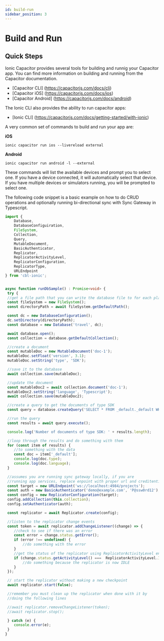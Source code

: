 ```yaml
---
id: build-run
sidebar_position: 3
---
```


# Build and Run

## Quick Steps

Ionic Capacitor provides several tools for building and runnig your Capacitor app. You can find more information on building and running from the Capacitor documentation.

- [Capacitor CLI] (https://capacitorjs.com/docs/cli)
- [Capacitor iOS] (https://capacitorjs.com/docs/ios)
- [Capacitor Android] (https://capacitorjs.com/docs/android)

The Ionic CLI also provides the ability to run capacitor apps:

- [Ionic CLI] (https://capacitorjs.com/docs/getting-started/with-ionic)

A very common set of commands to build and run your app are:

**iOS**

```shell
ionic capacitor run ios --livereload external
```

**Android**

```shell
ionic capacitor run android -l --external
```

These commands will list the available devices and prompt you to select one. If you have a device connected, it will automatically select that device. If you have multiple devices or simulators running, you will be prompted to select one.

The following code snippet is a basic example on how to do CRUD operations and optionally running bi-directional sync with Sync Gateway in Typescript.

```typescript
import {
	Database,
	DatabaseConfiguiration,
	FileSystem,
	Collection,
	Query,
	MutableDocument,
	BasicAuthenticator,
	Replicator,
	ReplicatorActivityLevel,
	ReplicatorConfiguration,
	ReplicatorType,
	URLEndpoint
} from 'cbl-ionic';


async function runDbSample() : Promise<void> {
 try {
 //get a file path that you can write the database file to for each platform
 const fileSystem = new FileSystem();
 const directoryPath = await fileSystem.getDefaultPath();

 const dc = new DatabaseConfiguration();
 dc.setDirectory(directoryPath);
 const database = new Database('travel', dc);

 await database.open();
 const collection = database.getDefaultCollection();

 //create a document
 const mutableDoc = new MutableDocument('doc-1');
 mutableDoc.setFloat('version', 3.1);
 mutableDoc.setString('type', 'SDK');

 //save it to the database
 await collection.save(mutableDoc);

 //update the document
 const mutableDoc2 = await collection.document('doc-1');
 mutableDoc2.setString('language', 'Typescript');
 await collection.save(mutableDoc2);

 //create a query to get the documents of type SDK
 const query = database.createQuery('SELECT * FROM _default._default WHERE type = "SDK"');

 //run the query
 const results = await query.execute();

 console.log('Number of documents of type SDK: ' + results.length);

 //loop through the results and do something with them
 for (const item of results) {
 	//to something with the data
	const doc = item['_default'];	
	console.log(doc.type);
	console.log(doc.language);
 }

 //assumes you are running sync gateway locally, if you are 
 //running app services, replace enpoint with proper url and creditentials
 const target = new URLEndpoint('ws://localhost:4984/projects');
 const auth = new BasicAuthenticator('demo@example.com', 'P@ssw0rd12');
 const config = new ReplicatorConfiguration(target);
 config.addCollection(this.collection);
 config.setAuthenticator(auth);

 const replicator = await Replicator.create(config);

 //listen to the replicator change events
 const token = await replicator.addChangeListener((change) => {
	//check to see if there was an error
   	const error = change.status.getError();
  	if (error !== undefined) {
		//do something with the error
   	}
   	//get the status of the replicator using ReplicatorActivityLevel enum
  	if (change.status.getActivityLevel() ===  ReplicatorActivityLevel.IDLE) {
   		//do something because the replicator is now IDLE
   	}
 });

 // start the replicator without making a new checkpoint
 await replicator.start(false);

 //remember you must clean up the replicator when done with it by 
 //doing the following lines

 //await replicator.removeChangeListener(token);
 //await replicator.stop();

 } catch (e) {
	console.error(e);
 }
}
```
